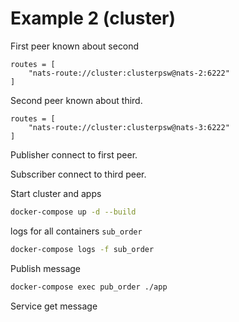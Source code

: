 # Example 2 (cluster)

First peer known about second
```
routes = [
    "nats-route://cluster:clusterpsw@nats-2:6222"
]
```

Second peer known about third.
```
routes = [
    "nats-route://cluster:clusterpsw@nats-3:6222"
]
```

Publisher connect to first peer.

Subscriber connect to third peer.

Start cluster and apps

```bash
docker-compose up -d --build
```

logs for all containers `sub_order`

```bash
docker-compose logs -f sub_order
```

Publish message

```bash
docker-compose exec pub_order ./app
```

Service get message

